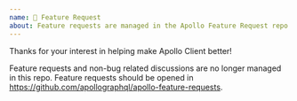 ```yaml
---
name: 🚀 Feature Request
about: Feature requests are managed in the Apollo Feature Request repo (https://github.com/apollographql/apollo-feature-request).
---
```


Thanks for your interest in helping make Apollo Client better!

Feature requests and non-bug related discussions are no longer managed in
this repo. Feature requests should be opened in
https://github.com/apollographql/apollo-feature-requests.
